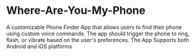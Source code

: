 # Where-Are-You-My-Phone
A customizable Phone Finder App that allows users to find their phone using custom voice commands. The app should trigger the phone to ring, flash, or vibrate based on the user's preferences. The App Supports both Android and iOS platforms
